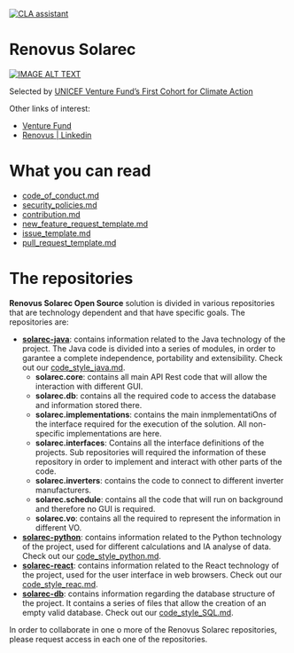 [![CLA assistant](https://cla-assistant.io/readme/badge/Renovus-Tech/solarec)](https://cla-assistant.io/Renovus-Tech/solarec)

# Renovus Solarec
[![IMAGE ALT TEXT](http://img.youtube.com/vi/YRrv0dtq210/0.jpg)](http://www.youtube.com/watch?v=YRrv0dtq210 "Renovus (Uruguay) - AI for Carbon Offsets and Sustainable Energy")

Selected by [UNICEF Venture Fund’s First Cohort for Climate Action](https://www.unicef.org/innovation/venturefund/climate-action-cohort)

Other links of interest:
- [Venture Fund](https://www.unicefventurefund.org/story/unicef-venture-funds-inaugural-climate-action-cohort-kicks-stockholm)
- [Renovus | Linkedin](https://www.linkedin.com/company/renovus-energy-tech/)

# What you can read
- [code_of_conduct.md](CODE_OF_CONDUCT.md)
- [security_policies.md](SECURITY_POLICIES.md)
- [contribution.md](CONTRIBUTION.md)
- [new_feature_request_template.md](NEW_FEATURE_REQUEST_TEMPLATE.md)
- [issue_template.md](ISSUE_TEMPLATE.md)
- [pull_request_template.md](PULL_REQUEST_TEMPLATE.md)

# The repositories
**Renovus Solarec Open Source** solution is divided in various repositories that are technology dependent and that have specific goals. The repositories are:
- **[solarec-java](https://github.com/Renovus-Tech/solarec-java)**: contains information related to the Java technology of the project. The Java code is divided into a series of modules, in order to garantee a complete independence, portability and extensibility. Check out our [code_style_java.md](CODE_STYLE_JAVA.md).
	- **solarec.core**: contains all main API Rest code that will allow the interaction with different GUI.
	- **solarec.db**: contains all the required code to access the database and information stored there.
	- **solarec.implementations**: contains the main inmplementatiOns of the interface required for the execution of the solution. All non-specific implementations are here.
	- **solarec.interfaces**: Contains all the interface definitions of the projects. Sub repositories will required the information of these repository in order to implement and interact with other parts of the code.
	- **solarec.inverters**: contains the code to connect to different inverter manufacturers.
	- **solarec.schedule**: contains all the code that will run on background and therefore no GUI is required.
	- **solarec.vo**: contains all the required to represent the information in different VO.
- **[solarec-python](https://github.com/Renovus-Tech/solarec-python)**: contains information related to the Python technology of the project, used for different calculations and IA analyse of data. Check out our [code_style_python.md](CODE_STYLE_PYTHON.md).
- **[solarec-react](https://github.com/Renovus-Tech/solarec-react)**: contains information related to the React technology of the project, used for the user interface in web browsers. Check out our [code_style_reac.md](CODE_STYLE_REACT.md).
 - **[solarec-db](https://github.com/Renovus-Tech/solarec-db)**: contains information regarding the database structure of the project. It contains a series of files that allow the creation of an empty valid database. Check out our [code_style_SQL.md](CODE_STYLE_SQL.md).

In order to collaborate in one o more of the Renovus Solarec repositories, please request access in each one of the repositories.
